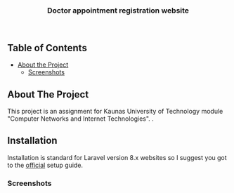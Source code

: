 <div align="center">
 <h3>Doctor appointment registration website</h3><br>
</div>

## Table of Contents

* [About the Project](#about-the-project)
  * [Screenshots](#screenshots)

## About The Project

This project is an assignment for Kaunas University of Technology module "Computer Networks and Internet Technologies".
.
## Installation

Installation is standard for Laravel version 8.x websites so I suggest you got to the <a href="https://laravel.com/docs/8.x/installation">official</a> setup guide.

### Screenshots
